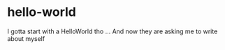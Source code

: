 # hello-world
I gotta start with a HelloWorld tho ...
And now they are asking me to write about myself

